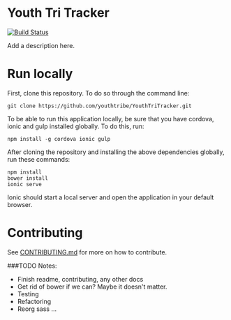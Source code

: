 # Youth Tri Tracker
[![Build Status](https://travis-ci.org/youthtribe/YouthTriTracker.svg?branch=master)](https://travis-ci.org/youthtribe/YouthTriTracker)

Add a description here.

# Run locally

First, clone this repository. To do so through the command line:

```
git clone https://github.com/youthtribe/YouthTriTracker.git
```

To be able to run this application locally, be sure that you have cordova, ionic and gulp installed globally. To do this, run:

```
npm install -g cordova ionic gulp
```

After cloning the repository and installing the above dependencies globally, run these commands:

```
npm install
bower install
ionic serve
```

Ionic should start a local server and open the application in your default browser.

# Contributing

See [CONTRIBUTING.md](./CONTRIBUTING.md) for more on how to contribute.

###TODO Notes:

  - Finish readme, contributing, any other docs
  - Get rid of bower if we can? Maybe it doesn't matter.
  - Testing
  - Refactoring
  - Reorg sass
...
